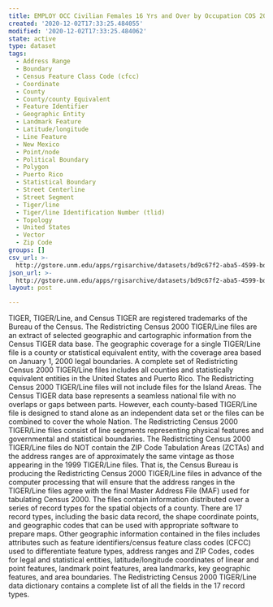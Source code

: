 ```yaml
---
title: EMPLOY OCC Civilian Females 16 Yrs and Over by Occupation COS 2000
created: '2020-12-02T17:33:25.484055'
modified: '2020-12-02T17:33:25.484062'
state: active
type: dataset
tags:
  - Address Range
  - Boundary
  - Census Feature Class Code (cfcc)
  - Coordinate
  - County
  - County/county Equivalent
  - Feature Identifier
  - Geographic Entity
  - Landmark Feature
  - Latitude/longitude
  - Line Feature
  - New Mexico
  - Point/node
  - Political Boundary
  - Polygon
  - Puerto Rico
  - Statistical Boundary
  - Street Centerline
  - Street Segment
  - Tiger/line
  - Tiger/line Identification Number (tlid)
  - Topology
  - United States
  - Vector
  - Zip Code
groups: []
csv_url: >-
  http://gstore.unm.edu/apps/rgisarchive/datasets/bd9c67f2-aba5-4599-bda4-8f039a2bbfa1/k00309data962102206_cnty_view.derived.csv
json_url: >-
  http://gstore.unm.edu/apps/rgisarchive/datasets/bd9c67f2-aba5-4599-bda4-8f039a2bbfa1/k00309data962102206_cnty_view.derived.json
layout: post

---
```

TIGER, TIGER/Line, and Census TIGER are registered trademarks of the Bureau of the Census. The Redistricting Census 2000 TIGER/Line files are an extract of selected geographic and cartographic information from the Census TIGER data base.  The geographic coverage for a single TIGER/Line file is a county or statistical equivalent entity, with the coverage area based on January 1, 2000 legal boundaries.  A complete set of Redistricting Census 2000 TIGER/Line
files includes all counties and statistically equivalent entities in the United States and Puerto Rico.  The Redistricting Census 2000 TIGER/Line files will not include files for the Island Areas. The Census TIGER data base represents a seamless national file with no overlaps or gaps between parts.  However, each county-based TIGER/Line file is designed to stand alone as an independent data
set or the files can be combined to cover the whole Nation.  The Redistricting Census 2000 TIGER/Line files consist of line segments representing physical features and governmental and statistical boundaries.  The Redistricting Census 2000 TIGER/Line files do NOT contain the ZIP Code Tabulation Areas (ZCTAs) and the address ranges are of approximately the same vintage as those appearing in the 1999 TIGER/Line files.  That is, the Census Bureau is producing the
Redistricting Census 2000 TIGER/Line files in advance of the computer processing that will ensure that the address ranges in the TIGER/Line files agree with the final Master Address File (MAF) used for tabulating Census 2000.  The files contain information distributed over a series of record types for the spatial objects of a county.  There are 17 record types, including the basic data record, the shape coordinate points, and geographic codes that can be used with appropriate software to prepare maps.  Other geographic information contained in the files includes attributes such as feature identifiers/census feature class codes (CFCC) used to differentiate feature types, address ranges and ZIP Codes, codes for legal and statistical entities, latitude/longitude coordinates of linear and point features, landmark point features, area landmarks, key geographic features, and area boundaries.  The Redistricting Census 2000 TIGER/Line data dictionary contains a complete list of all the fields in the 17 record types.
